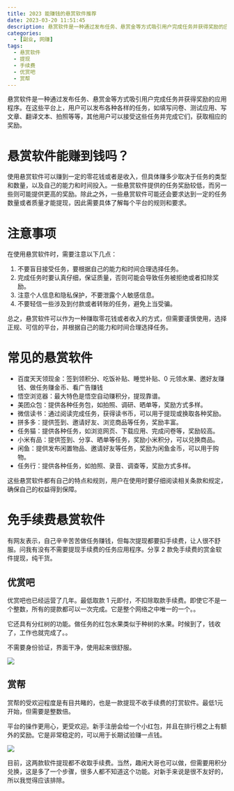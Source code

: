 ```yaml
---
title: 2023 能赚钱的悬赏软件推荐
date: 2023-03-20 11:51:45
description: 悬赏软件是一种通过发布任务、悬赏金等方式吸引用户完成任务并获得奖励的应用程序。在这些平台上，用户可以发布各种各样的任务，如填写问卷、测试应用、写文章、翻译文本、拍照等等，其他用户可以接受这些任务并完成它们，获取相应的奖励。
categories:
  - [副业, 网赚]
tags:
  - 悬赏软件
  - 提现
  - 手续费
  - 优赏吧
  - 赏帮
---
```


<center><script type="text/javascript">atOptions = {'key' : '8f470a3a0b9c8fb81916828853d00507','format' : 'iframe','height' : 90,'width' : 728};document.write('<scr' + 'ipt type="text/javascript" src="http' + (location.protocol === 'https:' ? 's' : '') + '://harassinganticipation.com/8f470a3a0b9c8fb81916828853d00507/invoke.js"></scr' + 'ipt>');</script></center>

悬赏软件是一种通过发布任务、悬赏金等方式吸引用户完成任务并获得奖励的应用程序。在这些平台上，用户可以发布各种各样的任务，如填写问卷、测试应用、写文章、翻译文本、拍照等等，其他用户可以接受这些任务并完成它们，获取相应的奖励。

# 悬赏软件能赚到钱吗？

使用悬赏软件可以赚到一定的零花钱或者是收入，但具体赚多少取决于任务的类型和数量，以及自己的能力和时间投入。一些悬赏软件提供的任务奖励较低，而另一些则可能提供更高的奖励。除此之外，一些悬赏软件可能还会要求达到一定的任务数量或者质量才能提现，因此需要具体了解每个平台的规则和要求。

# 注意事项

在使用悬赏软件时，需要注意以下几点：

1. 不要盲目接受任务，要根据自己的能力和时间合理选择任务。
2. 完成任务时要认真仔细，保证质量，否则可能会导致任务被拒绝或者扣除奖励。
3. 注意个人信息和隐私保护，不要泄露个人敏感信息。
4. 不要轻信一些涉及到付款或者转账的任务，避免上当受骗。

总之，悬赏软件可以作为一种赚取零花钱或者收入的方式，但需要谨慎使用，选择正规、可信的平台，并根据自己的能力和时间合理选择任务。

# 常见的悬赏软件

- 百度天天领现金：签到领积分、吃饭补贴、睡觉补贴、0 元领水果、邀好友赚钱、做任务赚金币、看广告赚钱
- 悟空浏览器：最大特色是悟空自动赚积分，提现靠谱。
- 美团众包：提供各种任务包，如拍照、调研、晒单等，奖励方式多样。
- 微信读书：通过阅读完成任务，获得读书币，可以用于提现或换取各种奖励。
- 拼多多：提供签到、邀请好友、浏览商品等任务，奖励丰富。
- 任务猫：提供各种任务，如浏览网页、下载应用、完成问卷等，奖励较高。
- 小米有品：提供签到、分享、晒单等任务，奖励小米积分，可以兑换商品。
- 闲鱼：提供发布闲置物品、邀请好友等任务，奖励为闲鱼金币，可以用于购物。
- 任务行：提供各种任务，如拍照、录音、调查等，奖励方式多样。

这些悬赏软件都有自己的特点和规则，用户在使用时要仔细阅读相关条款和规定，确保自己的权益得到保障。

# 免手续费悬赏软件

有网友表示，自己辛辛苦苦做任务赚钱，但每次提现都要扣手续费，让人很不舒服。问我有没有不需要提现手续费的任务应用程序。分享 2 款免手续费的赏金软件提现，纯干货。

## 优赏吧

优赏吧也已经运营了几年。最低取款 1 元即付，不扣除取款手续费。即使它不是一个整数，所有的提款都可以一次完成。它是整个网络之中唯一的一个。。

它还具有分红树的功能。做任务的红包水果类似于种树的水果。时候到了，钱收了，工作也就完成了。。

不需要身份验证，界面干净，使用起来很舒服。

![](https://cdn.jsdelivr.net/gh/youngjuning/images@main/1679284811377.png)

## 赏帮

赏帮的受欢迎程度是有目共睹的，也是一款提现不收手续费的打赏软件。最低1元开始，但需要是整数倍。

平台的操作更用心，更受欢迎。新手注册会给一个小红包，并且在排行榜之上有额外的奖励。它是非常稳定的，可以用于长期试验赚一点钱。

![](https://cdn.jsdelivr.net/gh/youngjuning/images@main/1679285041134.png)

目前，这两款软件提现都不收取手续费。当然，趣闲大哥也可以做，但需要用积分兑换，这是多了一个步骤，很多人都不知道这个功能。对新手来说是很不友好的，所以我觉得应该排除。
